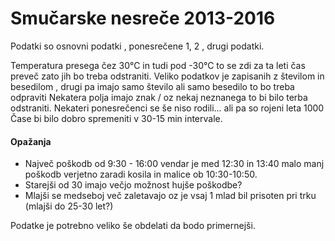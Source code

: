 # Smučarske nesreče 2013-2016

Podatki so osnovni podatki , ponesrečene 1, 2 , drugi podatki.

Temperatura presega čez 30°C in tudi pod -30°C to se zdi za ta leti čas preveč zato jih bo treba odstraniti.
Veliko podatkov je zapisanih z številom in besedilom , drugi pa imajo samo število ali samo besedilo to bo treba odpraviti
Nekatera polja imajo znak / oz nekaj neznanega to bi bilo terba odstraniti.
Nekateri ponesrečenci se še niso rodili... ali pa so rojeni leta 1000
Čase bi bilo dobro spremeniti v 30-15 min intervale.


#### Opažanja
<div>
<ul>
  <li>Največ poškodb od 9:30 - 16:00 vendar je med 12:30 in 13:40 malo manj poškodb verjetno zaradi kosila in malice ob 10:30-10:50.</li>
  <li>Starejši od 30 imajo večjo možnost hujše poškodbe?</li>
  <li>Mlajši se medseboj več zaletavajo oz je vsaj 1 mlad bil prisoten pri trku (mlajši do 25-30 let?)</li>
</ul>
</div>


Podatke je potrebno veliko še obdelati da bodo primernejši.


